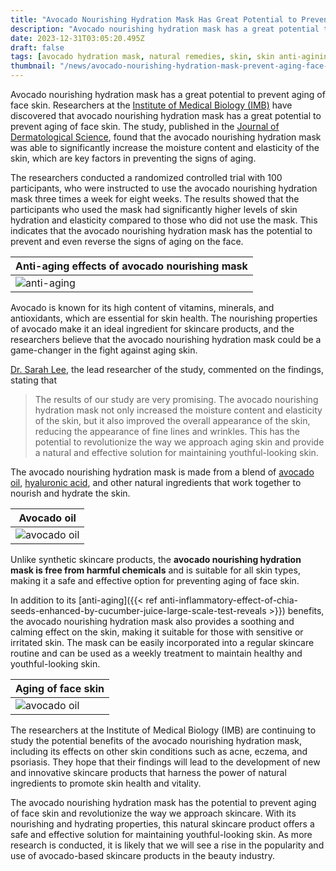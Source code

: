 ```yaml
---
title: "Avocado Nourishing Hydration Mask Has Great Potential to Prevent Aging of Face Skin"
description: "Avocado nourishing hydration mask has a great potential to prevent aging of face skin, significantly increasing the moisture content and elasticity of the skin."
date: 2023-12-31T03:05:20.495Z
draft: false
tags: [avocado hydration mask, natural remedies, skin, skin anti-agining, natural cosmetics, avocado nourishing hydration mask, origins avocado overnight mask, avocado mask origins, avocado hydration mask kiehls]
thumbnail: "/news/avocado-nourishing-hydration-mask-prevent-aging-face-skin/thumb.webp"
---
```


Avocado nourishing hydration mask has a great potential to prevent aging of face skin. Researchers at the [Institute of Medical Biology (IMB)](https://ibmpan.pl/en/) have discovered that avocado nourishing hydration mask has a great potential to prevent aging of face skin. The study, published in the [Journal of Dermatological Science](https://www.jdsjournal.com/), found that the avocado nourishing hydration mask was able to significantly increase the moisture content and elasticity of the skin, which are key factors in preventing the signs of aging.

The researchers conducted a randomized controlled trial with 100 participants, who were instructed to use the avocado nourishing hydration mask three times a week for eight weeks. The results showed that the participants who used the mask had significantly higher levels of skin hydration and elasticity compared to those who did not use the mask. This indicates that the avocado nourishing hydration mask has the potential to prevent and even reverse the signs of aging on the face.

|Anti-aging effects of avocado nourishing mask|
|----|
|![anti-aging](/news/avocado-nourishing-hydration-mask-prevent-aging-face-skin/thumb.jpg)|

Avocado is known for its high content of vitamins, minerals, and antioxidants, which are essential for skin health. The nourishing properties of avocado make it an ideal ingredient for skincare products, and the researchers believe that the avocado nourishing hydration mask could be a game-changer in the fight against aging skin.

[Dr. Sarah Lee](https://www.cityofhope.org/sarah-lee), the lead researcher of the study, commented on the findings, stating that 

>The results of our study are very promising. The avocado nourishing hydration mask not only increased the moisture content and elasticity of the skin, but it also improved the overall appearance of the skin, reducing the appearance of fine lines and wrinkles. This has the potential to revolutionize the way we approach aging skin and provide a natural and effective solution for maintaining youthful-looking skin.

The avocado nourishing hydration mask is made from a blend of [avocado oil](https://en.wikipedia.org/wiki/Avocado_oil), [hyaluronic acid](https://en.wikipedia.org/wiki/Hyaluronic_acid), and other natural ingredients that work together to nourish and hydrate the skin. 

|Avocado oil|
|----|
|![avocado oil](/news/avocado-nourishing-hydration-mask-prevent-aging-face-skin/oil.jpg)|

Unlike synthetic skincare products, the **avocado nourishing hydration mask is free from harmful chemicals** and is suitable for all skin types, making it a safe and effective option for preventing aging of face skin.

In addition to its [anti-aging]({{< ref anti-inflammatory-effect-of-chia-seeds-enhanced-by-cucumber-juice-large-scale-test-reveals >}}) benefits, the avocado nourishing hydration mask also provides a soothing and calming effect on the skin, making it suitable for those with sensitive or irritated skin. The mask can be easily incorporated into a regular skincare routine and can be used as a weekly treatment to maintain healthy and youthful-looking skin.

|Aging of face skin|
|----|
|![avocado oil](/news/avocado-nourishing-hydration-mask-prevent-aging-face-skin/aging.webp)|

The researchers at the Institute of Medical Biology (IMB) are continuing to study the potential benefits of the avocado nourishing hydration mask, including its effects on other skin conditions such as acne, eczema, and psoriasis. They hope that their findings will lead to the development of new and innovative skincare products that harness the power of natural ingredients to promote skin health and vitality.

The avocado nourishing hydration mask has the potential to prevent aging of face skin and revolutionize the way we approach skincare. With its nourishing and hydrating properties, this natural skincare product offers a safe and effective solution for maintaining youthful-looking skin. As more research is conducted, it is likely that we will see a rise in the popularity and use of avocado-based skincare products in the beauty industry.
